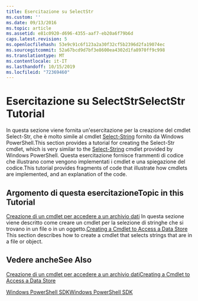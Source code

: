 ```yaml
---
title: Esercitazione su SelectStr
ms.custom: ''
ms.date: 09/13/2016
ms.topic: article
ms.assetid: e81c0920-d696-4355-aaf7-eb20a6f79b6d
caps.latest.revision: 5
ms.openlocfilehash: 53e9c91c6f123a2a30f32cf5b2396d2fa19074ec
ms.sourcegitcommit: 52a67bcd9d7bf3e8600ea4302d1fa8970ff9c998
ms.translationtype: MT
ms.contentlocale: it-IT
ms.lasthandoff: 10/15/2019
ms.locfileid: "72369460"
---
```

# <a name="selectstr-tutorial"></a><span data-ttu-id="50953-102">Esercitazione su SelectStr</span><span class="sxs-lookup"><span data-stu-id="50953-102">SelectStr Tutorial</span></span>

<span data-ttu-id="50953-103">In questa sezione viene fornita un'esercitazione per la creazione del cmdlet Select-Str, che è molto simile al cmdlet [Select-String](/powershell/module/microsoft.powershell.utility/select-string) fornito da Windows PowerShell.</span><span class="sxs-lookup"><span data-stu-id="50953-103">This section provides a tutorial for creating the Select-Str cmdlet, which is very similar to the [Select-String](/powershell/module/microsoft.powershell.utility/select-string) cmdlet provided by Windows PowerShell.</span></span> <span data-ttu-id="50953-104">Questa esercitazione fornisce frammenti di codice che illustrano come vengono implementati i cmdlet e una spiegazione del codice.</span><span class="sxs-lookup"><span data-stu-id="50953-104">This tutorial provides fragments of code that illustrate how cmdlets are implemented, and an explanation of the code.</span></span>

## <a name="topic-in-this-tutorial"></a><span data-ttu-id="50953-105">Argomento di questa esercitazione</span><span class="sxs-lookup"><span data-stu-id="50953-105">Topic in this Tutorial</span></span>

<span data-ttu-id="50953-106">[Creazione di un cmdlet per accedere a un archivio dati](./creating-a-cmdlet-to-access-a-data-store.md) In questa sezione viene descritto come creare un cmdlet per la selezione di stringhe che si trovano in un file o in un oggetto.</span><span class="sxs-lookup"><span data-stu-id="50953-106">[Creating a Cmdlet to Access a Data Store](./creating-a-cmdlet-to-access-a-data-store.md) This section describes how to create a cmdlet that selects strings that are in a file or object.</span></span>

## <a name="see-also"></a><span data-ttu-id="50953-107">Vedere anche</span><span class="sxs-lookup"><span data-stu-id="50953-107">See Also</span></span>

[<span data-ttu-id="50953-108">Creazione di un cmdlet per accedere a un archivio dati</span><span class="sxs-lookup"><span data-stu-id="50953-108">Creating a Cmdlet to Access a Data Store</span></span>](./creating-a-cmdlet-to-access-a-data-store.md)

[<span data-ttu-id="50953-109">Windows PowerShell SDK</span><span class="sxs-lookup"><span data-stu-id="50953-109">Windows PowerShell SDK</span></span>](../windows-powershell-reference.md)
